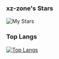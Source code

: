 ### xz-zone's Stars

![My Stars](https://github-readme-stats.vercel.app/api?username=xz-zone&show_icons=true&include_all_commits=true&count_private=true)

<!--
### Top Repo

[![Cooolis-ms](https://github-readme-stats.vercel.app/api/pin/?username=xz-zone&repo=Cooolis-ms)](https://github.com/xz-zone/Cooolis-ms)

[![BadCode](https://github-readme-stats.vercel.app/api/pin/?username=xz-zone&repo=BadCode)](https://github.com/xz-zone/BadCode)
-->

### Top Langs

[![Top Langs](https://github-readme-stats.vercel.app/api/top-langs/?username=xz-zone&layout=compact)](https://github.com/xz-zone/)
